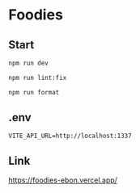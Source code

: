 # Foodies

## Start

```bash
npm run dev

npm run lint:fix

npm run format
```

## .env

```
VITE_API_URL=http://localhost:1337
```

## Link

https://foodies-ebon.vercel.app/
